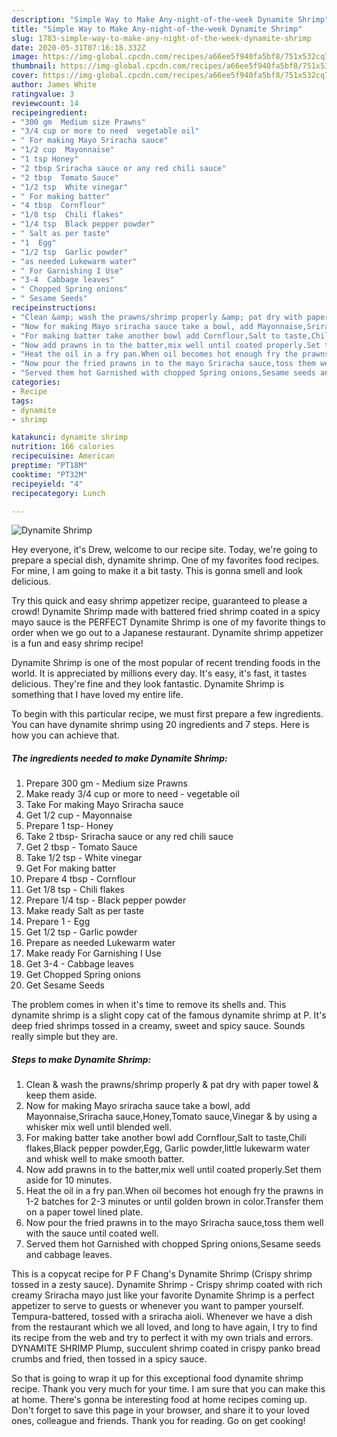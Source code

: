 ```yaml
---
description: "Simple Way to Make Any-night-of-the-week Dynamite Shrimp"
title: "Simple Way to Make Any-night-of-the-week Dynamite Shrimp"
slug: 1783-simple-way-to-make-any-night-of-the-week-dynamite-shrimp
date: 2020-05-31T07:16:18.332Z
image: https://img-global.cpcdn.com/recipes/a66ee5f940fa5bf8/751x532cq70/dynamite-shrimp-recipe-main-photo.jpg
thumbnail: https://img-global.cpcdn.com/recipes/a66ee5f940fa5bf8/751x532cq70/dynamite-shrimp-recipe-main-photo.jpg
cover: https://img-global.cpcdn.com/recipes/a66ee5f940fa5bf8/751x532cq70/dynamite-shrimp-recipe-main-photo.jpg
author: James White
ratingvalue: 3
reviewcount: 14
recipeingredient:
- "300 gm  Medium size Prawns"
- "3/4 cup or more to need  vegetable oil"
- " For making Mayo Sriracha sauce"
- "1/2 cup  Mayonnaise"
- "1 tsp Honey"
- "2 tbsp Sriracha sauce or any red chili sauce"
- "2 tbsp  Tomato Sauce"
- "1/2 tsp  White vinegar"
- " For making batter"
- "4 tbsp  Cornflour"
- "1/8 tsp  Chili flakes"
- "1/4 tsp  Black pepper powder"
- " Salt as per taste"
- "1  Egg"
- "1/2 tsp  Garlic powder"
- "as needed Lukewarm water"
- " For Garnishing I Use"
- "3-4  Cabbage leaves"
- " Chopped Spring onions"
- " Sesame Seeds"
recipeinstructions:
- "Clean &amp; wash the prawns/shrimp properly &amp; pat dry with paper towel &amp; keep them aside."
- "Now for making Mayo sriracha sauce take a bowl, add Mayonnaise,Sriracha sauce,Honey,Tomato sauce,Vinegar &amp; by using a whisker mix well until blended well."
- "For making batter take another bowl add Cornflour,Salt to taste,Chili flakes,Black pepper powder,Egg, Garlic powder,little lukewarm water and whisk well to make smooth batter."
- "Now add prawns in to the batter,mix well until coated properly.Set them aside for 10 minutes."
- "Heat the oil in a fry pan.When oil becomes hot enough fry the prawns in 1-2 batches for 2-3 minutes or until golden brown in color.Transfer them on a paper towel lined plate."
- "Now pour the fried prawns in to the mayo Sriracha sauce,toss them well with the sauce until coated well."
- "Served them hot Garnished with chopped Spring onions,Sesame seeds and cabbage leaves."
categories:
- Recipe
tags:
- dynamite
- shrimp

katakunci: dynamite shrimp 
nutrition: 166 calories
recipecuisine: American
preptime: "PT18M"
cooktime: "PT32M"
recipeyield: "4"
recipecategory: Lunch

---
```



![Dynamite Shrimp](https://img-global.cpcdn.com/recipes/a66ee5f940fa5bf8/751x532cq70/dynamite-shrimp-recipe-main-photo.jpg)

Hey everyone, it's Drew, welcome to our recipe site. Today, we're going to prepare a special dish, dynamite shrimp. One of my favorites food recipes. For mine, I am going to make it a bit tasty. This is gonna smell and look delicious.

Try this quick and easy shrimp appetizer recipe, guaranteed to please a crowd! Dynamite Shrimp made with battered fried shrimp coated in a spicy mayo sauce is the PERFECT Dynamite Shrimp is one of my favorite things to order when we go out to a Japanese restaurant. Dynamite shrimp appetizer is a fun and easy shrimp recipe!

Dynamite Shrimp is one of the most popular of recent trending foods in the world. It is appreciated by millions every day. It's easy, it's fast, it tastes delicious. They're fine and they look fantastic. Dynamite Shrimp is something that I have loved my entire life.


To begin with this particular recipe, we must first prepare a few ingredients. You can have dynamite shrimp using 20 ingredients and 7 steps. Here is how you can achieve that.

<!--inarticleads1-->

##### The ingredients needed to make Dynamite Shrimp:

1. Prepare 300 gm - Medium size Prawns
1. Make ready 3/4 cup or more to need - vegetable oil
1. Take  For making Mayo Sriracha sauce
1. Get 1/2 cup - Mayonnaise
1. Prepare 1 tsp- Honey
1. Take 2 tbsp- Sriracha sauce or any red chili sauce
1. Get 2 tbsp - Tomato Sauce
1. Take 1/2 tsp - White vinegar
1. Get  For making batter
1. Prepare 4 tbsp - Cornflour
1. Get 1/8 tsp - Chili flakes
1. Prepare 1/4 tsp - Black pepper powder
1. Make ready  Salt as per taste
1. Prepare 1 - Egg
1. Get 1/2 tsp - Garlic powder
1. Prepare as needed Lukewarm water
1. Make ready  For Garnishing I Use
1. Get 3-4 - Cabbage leaves
1. Get  Chopped Spring onions
1. Get  Sesame Seeds


The problem comes in when it&#39;s time to remove its shells and. This dynamite shrimp is a slight copy cat of the famous dynamite shrimp at P. It&#39;s deep fried shrimps tossed in a creamy, sweet and spicy sauce. Sounds really simple but they are. 

<!--inarticleads2-->

##### Steps to make Dynamite Shrimp:

1. Clean &amp; wash the prawns/shrimp properly &amp; pat dry with paper towel &amp; keep them aside.
1. Now for making Mayo sriracha sauce take a bowl, add Mayonnaise,Sriracha sauce,Honey,Tomato sauce,Vinegar &amp; by using a whisker mix well until blended well.
1. For making batter take another bowl add Cornflour,Salt to taste,Chili flakes,Black pepper powder,Egg, Garlic powder,little lukewarm water and whisk well to make smooth batter.
1. Now add prawns in to the batter,mix well until coated properly.Set them aside for 10 minutes.
1. Heat the oil in a fry pan.When oil becomes hot enough fry the prawns in 1-2 batches for 2-3 minutes or until golden brown in color.Transfer them on a paper towel lined plate.
1. Now pour the fried prawns in to the mayo Sriracha sauce,toss them well with the sauce until coated well.
1. Served them hot Garnished with chopped Spring onions,Sesame seeds and cabbage leaves.


This is a copycat recipe for P F Chang&#39;s Dynamite Shrimp (Crispy shrimp tossed in a zesty sauce). Dynamite Shrimp - Crispy shrimp coated with rich creamy Sriracha mayo just like your favorite Dynamite Shrimp is a perfect appetizer to serve to guests or whenever you want to pamper yourself. Tempura-battered, tossed with a sriracha aioli. Whenever we have a dish from the restaurant which we all loved, and long to have again, I try to find its recipe from the web and try to perfect it with my own trials and errors. DYNAMITE SHRIMP Plump, succulent shrimp coated in crispy panko bread crumbs and fried, then tossed in a spicy sauce. 

So that is going to wrap it up for this exceptional food dynamite shrimp recipe. Thank you very much for your time. I am sure that you can make this at home. There's gonna be interesting food at home recipes coming up. Don't forget to save this page in your browser, and share it to your loved ones, colleague and friends. Thank you for reading. Go on get cooking!
